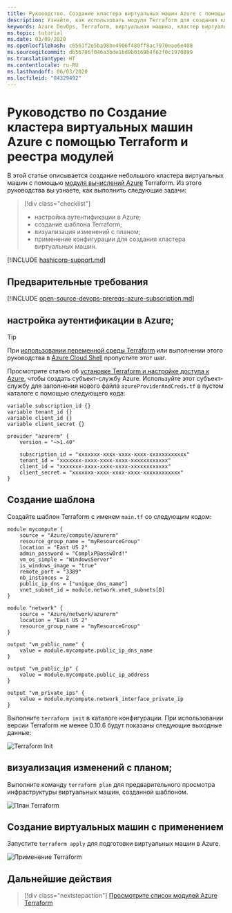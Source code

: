 ```yaml
---
title: Руководство. Создание кластера виртуальных машин Azure с помощью Terraform и реестра модулей
description: Узнайте, как использовать модули Terraform для создания кластера виртуальных машин Windows в Azure.
keywords: Azure DevOps, Terraform, виртуальная машина, кластер виртуальных машин, реестр модулей
ms.topic: tutorial
ms.date: 03/09/2020
ms.openlocfilehash: c6561f2e5ba98be4906f480ff8ac7970eae6e408
ms.sourcegitcommit: db56786f046a3bde1bd9b0169b4f62f0c1970899
ms.translationtype: HT
ms.contentlocale: ru-RU
ms.lasthandoff: 06/03/2020
ms.locfileid: "84329492"
---
```

# <a name="tutorial-create-an-azure-vm-cluster-with-terraform-using-the-module-registry"></a>Руководство по Создание кластера виртуальных машин Azure с помощью Terraform и реестра модулей

В этой статье описывается создание небольшого кластера виртуальных машин с помощью [модуля вычислений Azure](https://registry.terraform.io/modules/Azure/compute/azurerm/1.0.2) Terraform. Из этого руководства вы узнаете, как выполнить следующие задачи: 

> [!div class="checklist"]
> * настройка аутентификации в Azure;
> * создание шаблона Terraform;
> * визуализация изменений с планом;
> * применение конфигурации для создания кластера виртуальных машин.

[!INCLUDE [hashicorp-support.md](includes/hashicorp-support.md)]

## <a name="prerequisites"></a>Предварительные требования

[!INCLUDE [open-source-devops-prereqs-azure-subscription.md](../includes/open-source-devops-prereqs-azure-subscription.md)]

## <a name="set-up-authentication-with-azure"></a>настройка аутентификации в Azure;

> [!TIP]
> При [использовании переменной среды Terraform](getting-started-cloud-shell.md) или выполнении этого руководства в [Azure Cloud Shell](/azure/cloud-shell/overview) пропустите этот шаг.

 Просмотрите статью об [установке Terraform и настройке доступа к Azure](getting-started-cloud-shell.md), чтобы создать субъект-службу Azure. Используйте этот субъект-службу для заполнения нового файла `azureProviderAndCreds.tf` в пустом каталоге с помощью следующего кода:

```hcl
variable subscription_id {}
variable tenant_id {}
variable client_id {}
variable client_secret {}

provider "azurerm" {
    version = "~>1.40"

    subscription_id = "xxxxxxx-xxxx-xxxx-xxxx-xxxxxxxxxxxx"
    tenant_id = "xxxxxxx-xxxx-xxxx-xxxx-xxxxxxxxxxxx"
    client_id = "xxxxxxx-xxxx-xxxx-xxxx-xxxxxxxxxxxx"
    client_secret = "xxxxxxx-xxxx-xxxx-xxxx-xxxxxxxxxxxx"
}
```

## <a name="create-the-template"></a>Создание шаблона

Создайте шаблон Terraform с именем `main.tf` со следующим кодом:

```hcl
module mycompute {
    source = "Azure/compute/azurerm"
    resource_group_name = "myResourceGroup"
    location = "East US 2"
    admin_password = "ComplxP@assw0rd!"
    vm_os_simple = "WindowsServer"
    is_windows_image = "true"
    remote_port = "3389"
    nb_instances = 2
    public_ip_dns = ["unique_dns_name"]
    vnet_subnet_id = module.network.vnet_subnets[0]
}

module "network" {
    source = "Azure/network/azurerm"
    location = "East US 2"
    resource_group_name = "myResourceGroup"
}

output "vm_public_name" {
    value = module.mycompute.public_ip_dns_name
}

output "vm_public_ip" {
    value = module.mycompute.public_ip_address
}

output "vm_private_ips" {
    value = module.mycompute.network_interface_private_ip
}
```

Выполните `terraform init` в каталоге конфигурации. При использовании версии Terraform не менее 0.10.6 будут показаны следующие выходные данные:

![Terraform Init](media/create-vm-cluster-module/terraform-init-with-modules.png)

## <a name="visualize-the-changes-with-plan"></a>визуализация изменений с планом;

Выполните команду `terraform plan` для предварительного просмотра инфраструктуры виртуальных машин, созданной шаблоном.

![План Terraform](media/create-vm-cluster-with-infrastructure/terraform-plan.png)


## <a name="create-the-virtual-machines-with-apply"></a>Создание виртуальных машин с применением

Запустите `terraform apply` для подготовки виртуальных машин в Azure.

![Применение Terraform](media/create-vm-cluster-with-infrastructure/terraform-apply.png)

## <a name="next-steps"></a>Дальнейшие действия

> [!div class="nextstepaction"] 
> [Просмотрите список модулей Azure Terraform](https://registry.terraform.io/modules/Azure)